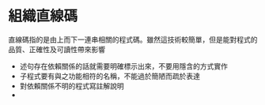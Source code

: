 # 組織直線碼
直線碼指的是由上而下一連串相關的程式碼。雖然這技術較簡單，但是能對程式的品質、正確性及可讀性帶來影響
* 述句存在依賴關係的話就需要明確標示出來，不要用隱含的方式實作
* 子程式要有與之功能相符的名稱，不能過於簡陋而疏於表達
* 對依賴關係不明的程式寫註解說明
*  


<!--stackedit_data:
eyJoaXN0b3J5IjpbLTk2OTI3Njk1Nl19
-->
